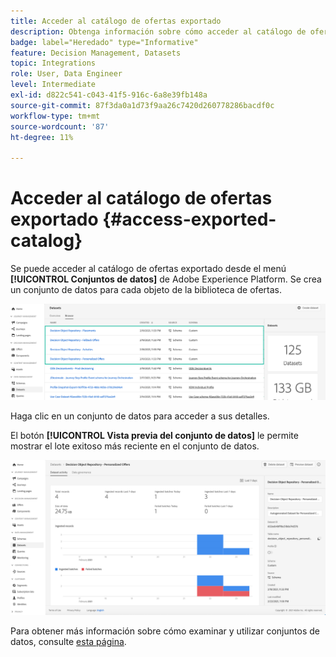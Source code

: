 ```yaml
---
title: Acceder al catálogo de ofertas exportado
description: Obtenga información sobre cómo acceder al catálogo de ofertas en Adobe Experience Platform una vez exportado
badge: label="Heredado" type="Informative"
feature: Decision Management, Datasets
topic: Integrations
role: User, Data Engineer
level: Intermediate
exl-id: d822c541-c043-41f5-916c-6a8e39fb148a
source-git-commit: 87f3da0a1d73f9aa26c7420d260778286bacdf0c
workflow-type: tm+mt
source-wordcount: '87'
ht-degree: 11%

---
```


# Acceder al catálogo de ofertas exportado {#access-exported-catalog}

Se puede acceder al catálogo de ofertas exportado desde el menú **[!UICONTROL Conjuntos de datos]** de Adobe Experience Platform. Se crea un conjunto de datos para cada objeto de la biblioteca de ofertas.

![](../assets/datasets-list.png)

Haga clic en un conjunto de datos para acceder a sus detalles.

El botón **[!UICONTROL Vista previa del conjunto de datos]** le permite mostrar el lote exitoso más reciente en el conjunto de datos.

![](../assets/dataset-activity.png)

Para obtener más información sobre cómo examinar y utilizar conjuntos de datos, consulte [esta página](../../data/get-started-datasets.md).
